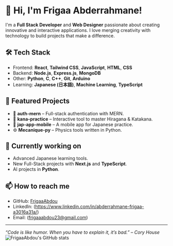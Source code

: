 # 👋 Hi, I'm Frigaa Abderrahmane!

I'm a **Full Stack Developer** and **Web Designer** passionate about creating innovative and interactive applications. I love merging creativity with technology to build projects that make a difference.

## 🛠️ Tech Stack
- Frontend: **React**, **Tailwind CSS**, **JavaScript**, **HTML**, **CSS**
- Backend: **Node.js**, **Express.js**, **MongoDB**
- Other: **Python**, **C**, **C++**, **Git**, **Arduino**
- Learning: **Japanese (日本語)**, **Machine Learning**, **TypeScript**

## 🚀 Featured Projects
- 🔐 **auth-mern** – Full-stack authentication with MERN.
- 📝 **kana-practice** – Interactive tool to master Hiragana & Katakana.
- 📱 **jap-app-mobile** – A mobile app for Japanese practice.
- ⚙️ **Mecanique-py** – Physics tools written in Python.

## 🌱 Currently working on
- Advanced Japanese learning tools.
- New Full-Stack projects with **Next.js** and **TypeScript**.
- AI projects in **Python**.

## 📫 How to reach me
- GitHub: [FrigaaAbdou](https://github.com/FrigaaAbdou)
- LinkedIn: (https://www.linkedin.com/in/abderrahmane-frigaa-a3016a31a/)
- Email: (frigaaabdou23@gmail.com)

---
*“Code is like humor. When you have to explain it, it’s bad.” – Cory House*
![FrigaaAbdou's GitHub stats](https://github-readme-stats.vercel.app/api?username=FrigaaAbdou&show_icons=true&theme=dark)
